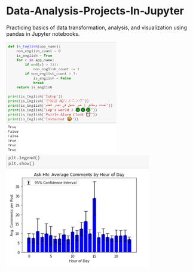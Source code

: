 # Data-Analysis-Projects-In-Jupyter
Practicing basics of data transformation, analysis, and visualization using pandas in Jupyter notebooks.

<img src="/static/parsing_image.png" height=300><img src="/static/ploat_image.png" height=300>
